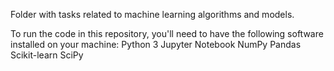 Folder with tasks related to machine learning algorithms and models.

To run the code in this repository, you'll need to have the following software installed on your machine:
Python 3
Jupyter Notebook
NumPy
Pandas
Scikit-learn
SciPy
